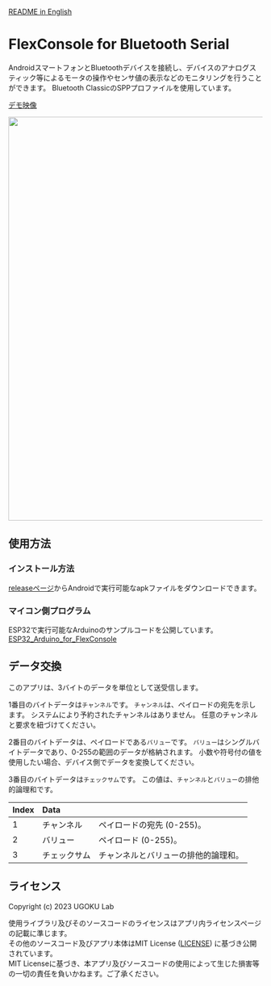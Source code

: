 [README in English](https://github.com/UGOKU-Lab/FlexConsole_for_Bluetooth_Serial/blob/main/README_EN.md)

# FlexConsole for Bluetooth Serial 
AndroidスマートフォンとBluetoothデバイスを接続し、デバイスのアナログスティック等によるモータの操作やセンサ値の表示などのモニタリングを行うことができます。
Bluetooth ClassicのSPPプロファイルを使用しています。

[デモ映像](https://twitter.com/UGOKU_Lab/status/1736362534809330173)

<img src="https://github.com/UGOKU-Lab/FlexConsole_for_Bluetooth_Serial/assets/27545627/221b82e0-b112-43b0-86f4-3ec827887da3" width="800px">

## 使用方法
### インストール方法
[releaseページ](https://github.com/UGOKU-Lab/FlexConsole_for_Bluetooth_Serial/releases/tag/v0.2.0-alpha)からAndroidで実行可能なapkファイルをダウンロードできます。

### マイコン側プログラム
ESP32で実行可能なArduinoのサンプルコードを公開しています。  
[ESP32_Arduino_for_FlexConsole](https://github.com/UGOKU-Lab/ESP32_Arduino_for_FlexConsole)


## データ交換
このアプリは、3バイトのデータを単位として送受信します。

1番目のバイトデータは`チャンネル`です。
`チャンネル`は、ペイロードの宛先を示します。
システムにより予約されたチャンネルはありません。
任意のチャンネルと要求を紐づけてください。

2番目のバイトデータは、ペイロードである`バリュー`です。
`バリュー`はシングルバイトデータであり、0-255の範囲のデータが格納されます。
小数や符号付の値を使用したい場合、デバイス側でデータを変換してください。

3番目のバイトデータは`チェックサム`です。
この値は、`チャンネル`と`バリュー`の排他的論理和です。

| Index | Data        |                                   |
| :---- | :---------- | :-------------------------------- | 
| 1     | チャンネル   | ペイロードの宛先 (0-255)。         |
| 2     | バリュー     | ペイロード (0-255)。              |
| 3     | チェックサム | チャンネルとバリューの排他的論理和。 |

## ライセンス
Copyright (c) 2023 UGOKU Lab

使用ライブラリ及びそのソースコードのライセンスはアプリ内ライセンスページの記載に準じます。  
その他のソースコード及びアプリ本体はMIT License ([LICENSE](https://github.com/UGOKU-Lab/FlexConsole_for_Bluetooth_Serial/blob/main/LICENSE)) に基づき公開されています。  
MIT Licenseに基づき、本アプリ及びソースコードの使用によって生じた損害等の一切の責任を負いかねます。ご了承ください。

